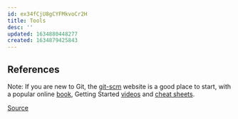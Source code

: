 ```yaml
---
id: ex34fCjU8gCYFMkvoCr2H
title: Tools
desc: ''
updated: 1634880448277
created: 1634879425843
---
```


## References

Note: If you are new to Git, the [git-scm](https://git-scm.com/documentation) website is a good place to start, with a popular online [book](https://git-scm.com/book), Getting Started [videos](https://git-scm.com/video/what-is-git) and [cheat sheets](https://github.github.com/training-kit/downloads/github-git-cheat-sheet.pdf).

[Source](https://code.visualstudio.com/docs/editor/versioncontrol)
